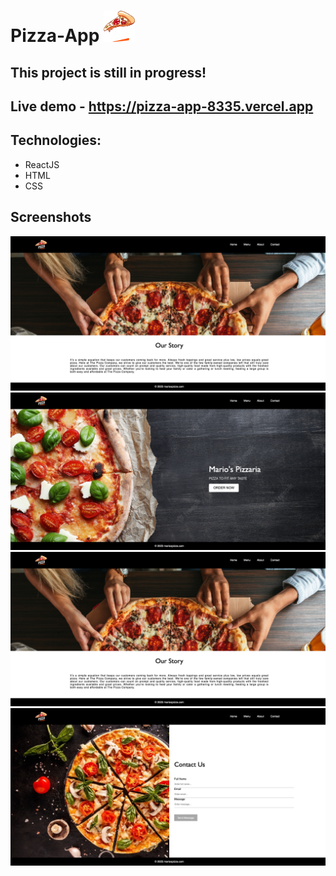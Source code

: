 # Pizza-App  <img src="../app/src/assets/pizzaLogo.png" width="50" height="50">

## This project is still in progress!

## Live demo - https://pizza-app-8335.vercel.app

## Technologies: 
- ReactJS
- HTML
- CSS

## Screenshots
![catalog](./src/assets/screenshots/about.png)
![home](./src/assets/screenshots/home.png) 
![about](./src/assets/screenshots/about.png)
![contact](./src/assets/screenshots/contact.png)